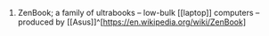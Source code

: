 1. ZenBook; a family of ultrabooks – low-bulk [[laptop]] computers – produced by [[Asus]]^[https://en.wikipedia.org/wiki/ZenBook]